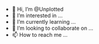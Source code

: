 - 👋 Hi, I’m @Unplotted
- 👀 I’m interested in ...
- 🌱 I’m currently learning ...
- 💞️ I’m looking to collaborate on ...
- 📫 How to reach me ...

<!---
Unplotted/Unplotted is a ✨ special ✨ repository because its `README.md` (this file) appears on your GitHub profile.
You can click the Preview link to take a look at your changes.
--->
